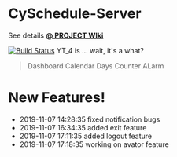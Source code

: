 # CySchedule-Server
See details [**@ PROJECT WIki**](https://git.linux.iastate.edu/cs309/fall2019/yt_4/wikis/home)

[![Build Status](https://travis-ci.org/joemccann/dillinger.svg?branch=master)](https://travis-ci.org/joemccann/dillinger)
YT_4 is ... wait, it's a what?
  > Dashboard
  > Calendar
  > Days Counter
  >ALarm

# New Features!

-   2019-11-07 14:28:35  fixed notification bugs
-   2019-11-07 16:34:35  added exit feature
- 	2019-11-07 17:11:35  added logout feature
- 	2019-11-07 17:18:35  working on avator feature